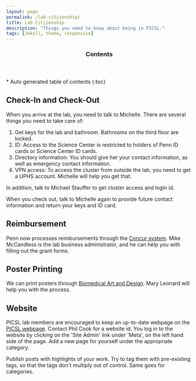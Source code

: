 ```yaml
---
layout: page
permalink: /lab-citizenship/
title: Lab Citizenship
description: "Things you need to know about being in PICSL."
tags: [Jekyll, theme, responsive]
---
```


<section id="table-of-contents" class="toc">
  <header>
    <h3 >Contents</h3>
  </header>
<div id="drawer" markdown="1">
*  Auto generated table of contents
{:toc}
</div>
</section><!-- /#table-of-contents -->



## Check-In and Check-Out
When you arrive at the lab, you need to talk to Michelle.  There are several things you need to take care of: 

1. Get keys for the lab and bathroom.  Bathrooms on the third floor are locked. 
2. ID:  Access to the Science Center is restricted to holders of Penn ID cards or Science Center ID cards. 
3. Directory information:  You should give her your contact information, as well as emergency contact information. 
4. VPN access:  To access the cluster from outside the lab, you need to get a UPHS account.  Michelle will help you get that. 

In addition, talk to Michael Stauffer to get cluster access and login id. 

When you check out, talk to Michelle again to provide future contact information and return your keys and ID card.  

## Reimbursement 
Penn now processes reimbursements through the [Concur system](https://medley.isc-seo.upenn.edu/authentication/profile/concur?app=concurprod).  Mike McCandless is the lab business administrator, and he can help you with filling out the grant forms.

## Poster Printing
We can print posters through [Biomedical Art and Design](http://www.med.upenn.edu/art/).  Mary Leonard will help you with the process. 

## Website 
PICSL lab members are encouraged to keep an up-to-date webpage on the [PICSL webpage](www.picsl.upenn.edu).  Contact Phil Cook for a website id.  You log in to the website by clicking on the 'Site Admin' link under 'Meta', on the left hand side of the page.  Add a new page for yourself under the appropriate category. 

Publish posts with highlights of your work.  Try to tag them with pre-existing tags, so that the tags don't multiply out of control.  Same goes for categories. 

